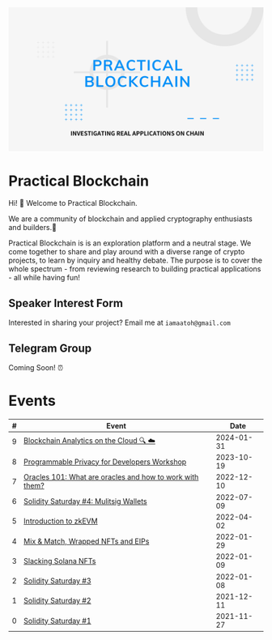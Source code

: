 ![Practical Blockchain Banner](/assets/banner.png)

# Practical Blockchain

Hi! 👋 Welcome to Practical Blockchain.

We are a community of blockchain and applied cryptography enthusiasts and builders.👷

Practical Blockchain is is an exploration platform and a neutral stage. We come together to share and play around with a diverse range of crypto projects, to learn by inquiry and healthy debate. The purpose is to cover the whole spectrum - from reviewing research to building practical applications - all while having fun!

## Speaker Interest Form

Interested in sharing your project? Email me at `iamaatoh@gmail.com`

## Telegram Group

Coming Soon! ⏰

# Events

| #   | Event                                                                                                                     | Date       |
| --- | ------------------------------------------------------------------------------------------------------------------------- | ---------- |
| 9   | [Blockchain Analytics on the Cloud 🔍 ☁️](/2024/blockchain-analytics/)                                                    | 2024-01-31 |
| 8   | [Programmable Privacy for Developers Workshop](https://www.meetup.com/practical-blockchain/events/296418982/)             | 2023-10-19 |
| 7   | [Oracles 101: What are oracles and how to work with them?](https://www.meetup.com/practical-blockchain/events/289962866/) | 2022-12-10 |
| 6   | [Solidity Saturday #4: Mulitsig Wallets](https://www.meetup.com/practical-blockchain/events/286734006/)                   | 2022-07-09 |
| 5   | [Introduction to zkEVM](https://www.meetup.com/practical-blockchain/events/284966322/)                                    | 2022-04-02 |
| 4   | [Mix & Match, Wrapped NFTs and EIPs](https://www.meetup.com/practical-blockchain/events/283520325/)                       | 2022-01-29 |
| 3   | [Slacking Solana NFTs](https://www.meetup.com/practical-blockchain/events/283006224/)                                     | 2022-01-09 |
| 2   | [Solidity Saturday #3](https://www.meetup.com/practical-blockchain/events/283005417/)                                     | 2022-01-08 |
| 1   | [Solidity Saturday #2](https://www.meetup.com/practical-blockchain/events/282521052/)                                     | 2021-12-11 |
| 0   | [Solidity Saturday #1](https://www.meetup.com/practical-blockchain/events/282163424/)                                     | 2021-11-27 |
